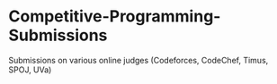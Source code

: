 # Competitive-Programming-Submissions
Submissions on various online judges (Codeforces, CodeChef, Timus, SPOJ, UVa)

